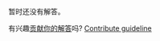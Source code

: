 
暂时还没有解答。

有兴趣[贡献你的解答](https://github.com/BFEdev/BFE.dev-solutions/blob/main/quiz/name-for-function-expression_zh.md)吗? [Contribute guideline](https://github.com/BFEdev/BFE.dev-solutions#how-to-contribute)
